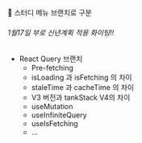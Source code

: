 🌈 스터디 메뉴 브랜치로 구분

###### 1월17일 부로 신년계획 적용 화이팅!!

- React Query 브랜치
  - Pre-fetching
  - isLoading 과 isFetching 의 차이
  - staleTime 과 cacheTime 의 차이
  - V3 버전과 tankStack V4의 차이
  - useMutation
  - useInfiniteQuery
  - useIsFetching
  - ...
